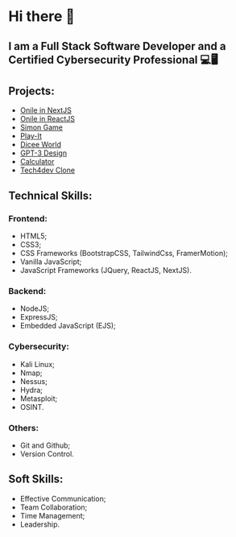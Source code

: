 # Hi there 👋

## I am a Full Stack Software Developer and a Certified Cybersecurity Professional 💻🖥️

##  Projects:
-  [Onile in NextJS](https://onile-redesign.netlify.app)
-  [Onile in ReactJS](https://onile-homes.netlify.app)
-  [Simon Game](https://simon-game-in-jquery.netlify.app)
-  [Play-It](https://play-kit.netlify.app)
-  [Dicee World](https://dicee-world.netlify.app)
-  [GPT-3 Design](https://adorable-narwhal-cc1273.netlify.app)
-  [Calculator](https://my-calculator-in-vanillajs.netlify.app/)
-  [Tech4dev Clone](https://effulgent-smakager-0356d7.netlify.app/)

## Technical Skills:
###  Frontend:
- HTML5;
- CSS3;
- CSS Frameworks (BootstrapCSS, TailwindCss, FramerMotion);
- Vanilla JavaScript;
- JavaScript Frameworks (JQuery, ReactJS, NextJS).
###  Backend:
-  NodeJS;
-  ExpressJS;
-  Embedded JavaScript (EJS);
###  Cybersecurity:
-  Kali Linux;
-  Nmap;
-  Nessus;
-  Hydra;
-  Metasploit;
-  OSINT.
###  Others:
-  Git and Github;
-  Version Control.

##  Soft Skills:
-  Effective Communication;
-  Team Collaboration;
-  Time Management;
-  Leadership.

<!--
**topzyray/topzyray** is a ✨ _special_ ✨ repository because its `README.md` (this file) appears on your GitHub profile.

Here are some ideas to get you started:

- 🔭 I’m currently working on ...
- 🌱 I’m currently learning ...
- 👯 I’m looking to collaborate on ...
- 🤔 I’m looking for help with ...
- 💬 Ask me about ...
- 📫 How to reach me: ...
- 😄 Pronouns: ...
- ⚡ Fun fact: ...
-->
